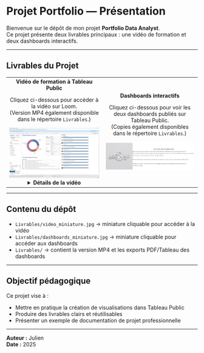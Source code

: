 # Projet Portfolio — Présentation

Bienvenue sur le dépôt de mon projet **Portfolio Data Analyst**.  
Ce projet présente deux livrables principaux : une vidéo de formation et deux dashboards interactifs.

---

## Livrables du Projet

<table align="center">
  <tr>
    <td align="center" width="50%">
      <strong>Vidéo de formation à Tableau Public</strong>
      <p>Cliquez ci-dessous pour accéder à la vidéo sur Loom.<br/>
      (Version MP4 également disponible dans le répertoire <code>Livrables</code>.)</p>
      <a href="https://www.loom.com/share/3bc89edc0bf74f6690a4ee4284048495">
        <img src="./Livrables/video_miniature.jpg" alt="Voir la vidéo" width="300"/>
      </a>
      <details>
        <summary><strong>Détails de la vidéo</strong></summary>
        <p>Dans cette vidéo (22 min), je montre pas à pas comment créer deux graphiques avancés avec <strong>Tableau Public</strong> :</p>
        <ul>
          <li>Un graphique en donut (avec champ calculé pour normalisation à 100 %)</li>
          <li>Un graphique de compétences (soft skills) avec icônes, texte et barres de progression</li>
        </ul>
        <p>La démonstration couvre :</p>
        <ul>
          <li>Le chargement et la préparation des données</li>
          <li>La construction des graphiques étape par étape</li>
          <li>Les ajustements visuels pour un rendu clair et esthétique</li>
          <li>Les bonnes pratiques de mise en page dans un tableau de bord</li>
        </ul>
      </details>
    </td>
    <td align="center" width="50%">
      <strong>Dashboards interactifs</strong>
      <p>Cliquez ci-dessous pour voir les deux dashboards publiés sur Tableau Public.<br/>
      (Copies également disponibles dans le répertoire <code>Livrables</code>.)</p>
      <a href="https://public.tableau.com/views/Profilveille_V2/Prsentation?:language=fr-FR&:sid=&:redirect=auth&:display_count=n&:origin=viz_share_link">
        <img src="./Livrables/dashboards_miniature.jpg" alt="Voir les Dashboards" width="300"/>
      </a>
    </td>
  </tr>
</table>

---

## Contenu du dépôt

- `Livrables/video_miniature.jpg` → miniature cliquable pour accéder à la vidéo  
- `Livrables/dashboards_miniature.jpg` → miniature cliquable pour accéder aux dashboards  
- `Livrables/` → contient la version MP4 et les exports PDF/Tableau des dashboards

---

## Objectif pédagogique

Ce projet vise à :
- Mettre en pratique la création de visualisations dans Tableau Public
- Produire des livrables clairs et réutilisables
- Présenter un exemple de documentation de projet professionnelle

---

**Auteur :** Julien  
**Date :** 2025
